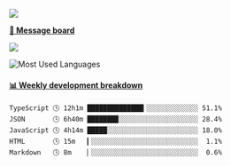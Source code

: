 [![](https://count.getloli.com/get/@SmaIIstars.github.readme)](https://count.getloli.com/)


[**💬 Message board**](https://chat.getloli.com/room/@SmaIIstars.github)

[![](https://chat.getloli.com/room/@SmaIIstars.github/svg?width=600&height=100&limit=20&theme=light&fontSize=14)](https://chat.getloli.com/room/@SmaIIstars.github)


![Most Used Languages](https://github-readme-stats.vercel.app/api/top-langs/?username=SmaIIstars&theme=dark&layout=compact)

<!-- waka-box start -->
#### <a href="https://gist.github.com/e31f5e1b7a15ee54e2fc8fca68aa5e2b" target="_blank">📊 Weekly development breakdown</a>
```text
TypeScript 🕓 12h1m ██████████████▎░░░░░░░░░░░░░ 51.1%
JSON       🕓 6h40m ███████▉░░░░░░░░░░░░░░░░░░░░ 28.4%
JavaScript 🕓 4h14m █████░░░░░░░░░░░░░░░░░░░░░░░ 18.0%
HTML       🕓 15m   ▎░░░░░░░░░░░░░░░░░░░░░░░░░░░  1.1%
Markdown   🕓 8m    ▏░░░░░░░░░░░░░░░░░░░░░░░░░░░  0.6%
```
<!-- Powered by https://github.com/YouEclipse/waka-box-go . -->
<!-- waka-box end -->
